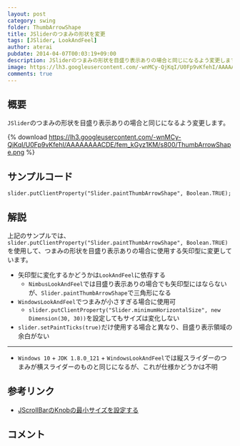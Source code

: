 ```yaml
---
layout: post
category: swing
folder: ThumbArrowShape
title: JSliderのつまみの形状を変更
tags: [JSlider, LookAndFeel]
author: aterai
pubdate: 2014-04-07T00:03:19+09:00
description: JSliderのつまみの形状を目盛り表示ありの場合と同じになるよう変更します。
image: https://lh3.googleusercontent.com/-wnMCy-QjKqI/U0Fp9vKfehI/AAAAAAAACDE/fem_kGyz1KM/s800/ThumbArrowShape.png
comments: true
---
```

## 概要
`JSlider`のつまみの形状を目盛り表示ありの場合と同じになるよう変更します。

{% download https://lh3.googleusercontent.com/-wnMCy-QjKqI/U0Fp9vKfehI/AAAAAAAACDE/fem_kGyz1KM/s800/ThumbArrowShape.png %}

## サンプルコード
<pre class="prettyprint"><code>slider.putClientProperty("Slider.paintThumbArrowShape", Boolean.TRUE);
</code></pre>

## 解説
上記のサンプルでは、`slider.putClientProperty("Slider.paintThumbArrowShape", Boolean.TRUE)`を使用して、つまみの形状を目盛り表示ありの場合に使用する矢印型に変更しています。

- 矢印型に変化するかどうかは`LookAndFeel`に依存する
    - `NimbusLookAndFeel`では目盛り表示ありの場合でも矢印型にはならないが、`Slider.paintThumbArrowShape`で三角形になる
- `WindowsLookAndFeel`でつまみが小さすぎる場合に使用可
    - `slider.putClientProperty("Slider.minimumHorizontalSize", new Dimension(30, 30))`を設定してもサイズは変化しない
- `slider.setPaintTicks(true)`だけ使用する場合と異なり、目盛り表示領域の余白がない

<!-- dummy comment line for breaking list -->

- - - -
- `Windows 10` + `JDK 1.8.0_121` + `WindowsLookAndFeel`では縦スライダーのつまみが横スライダーのものと同じになるが、これが仕様かどうかは不明

<!-- dummy comment line for breaking list -->


## 参考リンク
- [JScrollBarのKnobの最小サイズを設定する](https://ateraimemo.com/Swing/MinimumThumbSize.html)

<!-- dummy comment line for breaking list -->

## コメント
